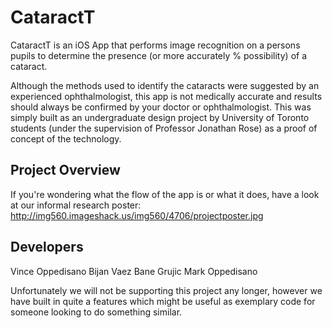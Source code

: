 # CataractT

CataractT is an iOS App that performs image recognition on a persons pupils to determine the presence (or more accurately % possibility) of a cataract.

Although the methods used to identify the cataracts were suggested by an experienced ophthalmologist, this app is not medically accurate and results should always be confirmed by your doctor or ophthalmologist. This was simply built as an undergraduate design project by University of Toronto students (under the supervision of Professor Jonathan Rose) as a proof of concept of the technology.

## Project Overview

If you're wondering what the flow of the app is or what it does, have a look at our informal research poster: http://img560.imageshack.us/img560/4706/projectposter.jpg

## Developers

Vince Oppedisano
Bijan Vaez
Bane Grujic
Mark Oppedisano

Unfortunately we will not be supporting this project any longer, however we have built in quite a features which might be useful as exemplary code for someone looking to do something similar.
